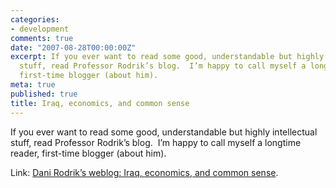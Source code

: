 ```yaml
---
categories:
- development
comments: true
date: "2007-08-28T00:00:00Z"
excerpt: If you ever want to read some good, understandable but highly intellectual
  stuff, read Professor Rodrik’s blog.  I’m happy to call myself a longtime reader,
  first-time blogger (about him).
meta: true
published: true
title: Iraq, economics, and common sense
---
```


If you ever want to read some good, understandable but highly intellectual stuff, read Professor Rodrik’s blog.  I’m happy to call myself a longtime reader, first-time blogger (about him).

Link: [Dani Rodrik’s weblog: Iraq, economics, and common sense][1].

 [1]: http://rodrik.typepad.com/dani_rodriks_weblog/2007/08/iraq-economics-.html "Dani Rodrik's weblog: Iraq, economics, and common sense"